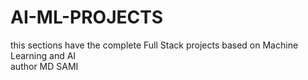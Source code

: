 # AI-ML-PROJECTS
this sections have the complete Full Stack projects based on Machine Learning and AI
<br>
author MD SAMI
